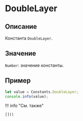 # DoubleLayer

## Описание
Константа `DoubleLayer`.

## Значение
`Number`: значение константы.

## Пример
```javascript linenums="1"
let value = Constants.DoubleLayer;
console.info(value);
```

!!! info "См. также"

    []()


